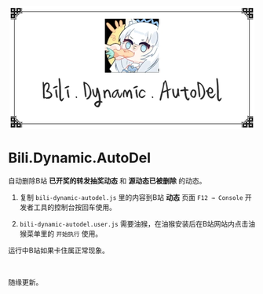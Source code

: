 <div align="center"><img src="./docs/banner.webp"/></div>

# Bili.Dynamic.AutoDel

自动删除B站 **已开奖的转发抽奖动态** 和 **源动态已被删除** 的动态。

1. 复制 `bili-dynamic-autodel.js` 里的内容到B站 **动态** 页面 `F12 → Console` 开发者工具的控制台按回车使用。

2. `bili-dynamic-autodel.user.js` 需要油猴，在油猴安装后在B站网站内点击油猴菜单里的 `开始执行` 使用。

运行中B站如果卡住属正常现象。

​    

随缘更新。

